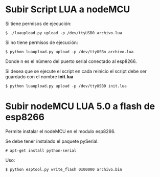 # Subir Script LUA a nodeMCU #

Si tiene permisos de ejecución:
```
$ ./luaupload.py upload -p /dev/ttyUSB0 archivo.lua
```
Si no tiene permisos de ejecución:
```
$ python luaupload.py upload -p /dev/ttyUSBn archivo.lua
```
Donde n es el número del puerto serial conectado al esp8266.

Si desea que se ejecute el script en cada reinicio el script debe ser 
guardado con el nombre **init.lua**
```
$ python luaupload.py upload -p /dev/ttyUSB0 init.lua
```
# Subir nodeMCU LUA 5.0  a flash de esp8266 #

Permite instalar el nodeMCU en el modulo esp8266.

Se debe tener instalado el paquete pySerial.

```
# apt-get install python-serial
```

Uso:

```
$ python esptool.py write_flash 0x00000 archivo.bin
```
